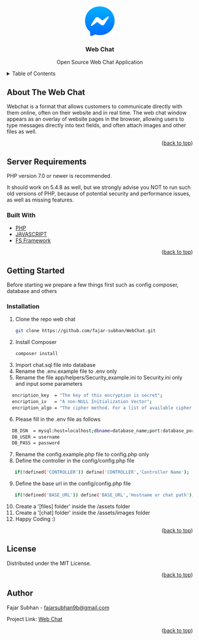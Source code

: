 <div id="top"></div>
<!-- PROJECT LOGO -->
<br />

<div align="center">
  <a href="https://github.com/fajar-subhan/WebChat">
    <img src="https://github.com/fajar-subhan/WebChat/blob/master/assets/images/icons/logo.png" alt="Logo" width="80" height="80">
  </a>

<h3 align="center">Web Chat</h3>

  <p align="center">
    Open Source Web Chat Application
  </p>
</div>


<!-- TABLE OF CONTENTS -->
<details>
  <summary>Table of Contents</summary>
  <ol>
    <li>
      <a href="#about-the-web-chat">About The Web Chat</a>
      <ul>
        <li><a href="#server-requirements">Server Requirements</a></li>
        <li><a href="#built-with">Built With</a></li>
      </ul>
    </li>
    <li>
      <a href="#getting-started">Getting Started</a>
      <ul>
        <li><a href="#installation">Installation</a></li>
      </ul>
    </li>
    <li><a href="#license">License</a></li>
    <li><a href="#author">Author</a></li>
  </ol>
</details>



<!-- ABOUT THE Web Chat -->
## About The Web Chat
Webchat is a format that allows customers to communicate directly with them online, often on their website and in real time. The web chat window appears as an overlay of website pages in the browser, allowing users to type messages directly into text fields, and often attach images and other files as well.
<p align="right">(<a href="#top">back to top</a>)</p>

## Server Requirements
PHP version 7.0 or newer is recommended.

It should work on 5.4.8 as well, but we strongly advise you NOT to run such old versions of PHP, because of potential security and performance issues, as well as missing features.

### Built With

* [PHP](https://www.php.net/)
* [JAVASCRIPT](https://www.javascript.com/)
* [FS Framework](https://github.com/fajar-subhan/FS_Framework)

<p align="right">(<a href="#top">back to top</a>)</p>

<!-- GETTING STARTED -->
## Getting Started

Before starting we prepare a few things first such as config composer, database and others

### Installation

1. Clone the repo web chat
   ```sh
   git clone https://github.com/fajar-subhan/WebChat.git
   ```
2. Install Composer
   ```sh
   composer install
   ```
3. Import chat.sql file into database
4. Rename the .env.example file to .env only
5. Rename the file app/helpers/Security_example.ini to Security.ini only and input some parameters
```sh
  encription_key  = "The key of this encryption is secret";
  encription_iv   = "A non-NULL Initialization Vector";
  encription_algo = "The cipher method. For a list of available cipher methods";
```

6. Please fill in the .env file as follows
  ```sh
    DB_DSN  = mysql:host=localhost;dbname=database_name;port:database_port
    DB_USER = username
    DB_PASS = password
  ```
7. Rename the config.example.php file to config.php only 
8. Define the controller in the config/config.php file
 ```sh
    if(!defined('CONTROLLER')) define('CONTROLLER','Controller Name');
  ```
9. Define the base url in the config/config.php file
 ```sh
    if(!defined('BASE_URL')) define('BASE_URL','Hostname or chat path');
  ```
10. Create a '[files] folder' inside the /assets folder
11. Create a '[chat] folder' inside the /assets/images folder
12. Happy Coding :)

<p align="right">(<a href="#top">back to top</a>)</p>

<!-- LICENSE -->
## License

Distributed under the MIT License.

<p align="right">(<a href="#top">back to top</a>)</p>

<!-- Author -->
## Author

Fajar Subhan - fajarsubhan9b@gmail.com

Project Link: [Web Chat](https://github.com/fajar-subhan/WebChat)

<p align="right">(<a href="#top">back to top</a>)</p>


